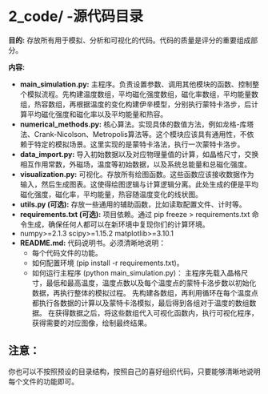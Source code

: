 # 2_code/ -源代码目录

**目的:** 存放所有用于模拟、分析和可视化的代码。代码的质量是评分的重要组成部分。

**内容:**
- **main_simulation.py:** 主程序。负责设置参数、调用其他模块的函数、控制整个模拟流程。先构建温度数组，平均磁化强度数组，磁化率数组，平均能量数组，热容数组，再根据温度的变化构建伊辛模型，分别执行蒙特卡洛步，后计算平均磁化强度和磁化率以及平均能量和热容。
- **numerical_methods.py:** 核心算法。实现具体的数值方法，例如龙格-库塔法、Crank-Nicolson、Metropolis算法等。这个模块应该具有通用性，不依赖于特定的模拟场景。这里实现的是蒙特卡洛法，执行一次蒙特卡洛步。
- **data_import.py:** 导入初始数据以及对应物理量值的计算，如晶格尺寸，交换相互作用常数，外磁场，温度等初始数据，以及系统总能量和总磁化强度。
- **visualization.py:** 可视化。存放所有绘图函数。这些函数应该接收数据作为输入，然后生成图表。这使得绘图逻辑与计算逻辑分离。此处生成的便是平均磁化强度，磁化率，平均能量，热容随温度变化的线状图。
- **utils.py (可选):** 存放一些通用的辅助函数，比如读取配置文件、计时等。
- **requirements.txt (可选):** 项目依赖。通过 pip freeze > requirements.txt 命令生成，确保任何人都可以在新环境中复现你们的计算环境。
- numpy>=2.1.3
  scipy>=1.15.2
  matplotlib>=3.10.1
- **README.md:** 代码说明书。必须清晰地说明：
  - 每个代码文件的功能。
  - 如何配置环境 (pip install -r requirements.txt)。
  - 如何运行主程序 (python main_simulation.py)：
主程序先载入晶格尺寸，最低和最高温度，温度点数以及每个温度点的蒙特卡洛步数以初始化数据，再执行整体的模拟过程。
先构建各数组，再利用循环在每个温度点都执行各数据的计算以及蒙特卡洛模拟，最后得到各组对于温度的数组数据。
在获得数据之后，将这些数组代入可视化函数内，执行可视化程序，获得需要的对应图像，绘制最终结果。

## 注意：
你也可以不按照预设的目录结构，按照自己的喜好组织代码，只要能够清晰地说明每个文件的功能即可。
